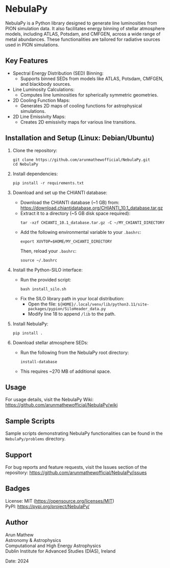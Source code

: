 
NebulaPy
========

NebulaPy is a Python library designed to generate line luminosities from PION simulation data. It also facilitates energy binning of stellar atmosphere models, including ATLAS, Potsdam, and CMFGEN, across a wide range of metal abundances. These functionalities are tailored for radiative sources used in PION simulations.

Key Features
------------
- Spectral Energy Distribution (SED) Binning:
  - Supports binned SEDs from models like ATLAS, Potsdam, CMFGEN, and blackbody sources.
- Line Luminosity Calculations:
  - Computes line luminosities for spherically symmetric geometries.
- 2D Cooling Function Maps:
  - Generates 2D maps of cooling functions for astrophysical simulations.
- 2D Line Emissivity Maps:
  - Creates 2D emissivity maps for various line transitions.

Installation and Setup (Linux: Debian/Ubuntu)
---------------------------------------------
1. Clone the repository:
   ```
   git clone https://github.com/arunmathewofficial/NebulaPy.git
   cd NebulaPy
   ```

2. Install dependencies:
   ```
   pip install -r requirements.txt
   ```

3. Download and set up the CHIANTI database:
   - Download the CHIANTI database (~1 GB) from:
     https://download.chiantidatabase.org/CHIANTI_10.1_database.tar.gz
   - Extract it to a directory (~5 GB disk space required):
     ```
     tar -xzf CHIANTI_10.1_database.tar.gz -C ~/MY_CHIANTI_DIRECTORY
     ```
   - Add the following environmental variable to your `.bashrc`:
     ```
     export XUVTOP=$HOME/MY_CHIANTI_DIRECTORY
     ```
     Then, reload your `.bashrc`:
     ```
     source ~/.bashrc
     ```

4. Install the Python-SILO interface:
   - Run the provided script:
     ```
     bash install_silo.sh
     ```
   - Fix the SILO library path in your local distribution:
     - Open the file:
       `${HOME}/.local/venv/lib/python3.11/site-packages/pypion/SiloHeader_data.py`
     - Modify line 18 to append `/lib` to the path.

5. Install NebulaPy:
   ```
   pip install .
   ```

6. Download stellar atmosphere SEDs:
   - Run the following from the NebulaPy root directory:
     ```
     install-database
     ```
   - This requires ~270 MB of additional space.

Usage
-----
For usage details, visit the NebulaPy Wiki:
https://github.com/arunmathewofficial/NebulaPy/wiki

Sample Scripts
--------------
Sample scripts demonstrating NebulaPy functionalities can be found in the `NebulaPy/problems` directory.

Support
-------
For bug reports and feature requests, visit the Issues section of the repository:
https://github.com/arunmathewofficial/NebulaPy/issues

Badges
------
License: MIT (https://opensource.org/licenses/MIT)  
PyPI: https://pypi.org/project/NebulaPy/

Author
------
Arun Mathew  
Astronomy & Astrophysics  
Computational and High Energy Astrophysics  
Dublin Institute for Advanced Studies (DIAS), Ireland  

Date: 2024
